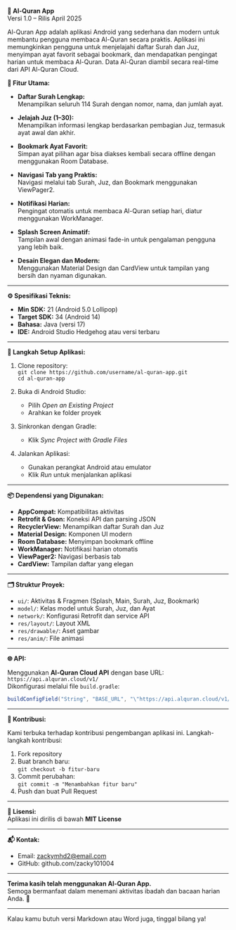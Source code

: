 

**📖 Al-Quran App**  
Versi 1.0 – Rilis April 2025

Al-Quran App adalah aplikasi Android yang sederhana dan modern untuk membantu pengguna membaca Al-Quran secara praktis. Aplikasi ini memungkinkan pengguna untuk menjelajahi daftar Surah dan Juz, menyimpan ayat favorit sebagai bookmark, dan mendapatkan pengingat harian untuk membaca Al-Quran. Data Al-Quran diambil secara real-time dari API Al-Quran Cloud.


**🌟 Fitur Utama:**

- **Daftar Surah Lengkap:**  
  Menampilkan seluruh 114 Surah dengan nomor, nama, dan jumlah ayat.

- **Jelajah Juz (1–30):**  
  Menampilkan informasi lengkap berdasarkan pembagian Juz, termasuk ayat awal dan akhir.

- **Bookmark Ayat Favorit:**  
  Simpan ayat pilihan agar bisa diakses kembali secara offline dengan menggunakan Room Database.

- **Navigasi Tab yang Praktis:**  
  Navigasi melalui tab Surah, Juz, dan Bookmark menggunakan ViewPager2.

- **Notifikasi Harian:**  
  Pengingat otomatis untuk membaca Al-Quran setiap hari, diatur menggunakan WorkManager.

- **Splash Screen Animatif:**  
  Tampilan awal dengan animasi fade-in untuk pengalaman pengguna yang lebih baik.

- **Desain Elegan dan Modern:**  
  Menggunakan Material Design dan CardView untuk tampilan yang bersih dan nyaman digunakan.

---

**⚙️ Spesifikasi Teknis:**

- **Min SDK:** 21 (Android 5.0 Lollipop)  
- **Target SDK:** 34 (Android 14)  
- **Bahasa:** Java (versi 17)  
- **IDE:** Android Studio Hedgehog atau versi terbaru

---

**🚀 Langkah Setup Aplikasi:**

1. Clone repository:  
   `git clone https://github.com/username/al-quran-app.git`  
   `cd al-quran-app`

2. Buka di Android Studio:  
   - Pilih *Open an Existing Project*  
   - Arahkan ke folder proyek

3. Sinkronkan dengan Gradle:  
   - Klik *Sync Project with Gradle Files*

4. Jalankan Aplikasi:  
   - Gunakan perangkat Android atau emulator  
   - Klik *Run* untuk menjalankan aplikasi

---

**📦 Dependensi yang Digunakan:**

- **AppCompat:** Kompatibilitas aktivitas  
- **Retrofit & Gson:** Koneksi API dan parsing JSON  
- **RecyclerView:** Menampilkan daftar Surah dan Juz  
- **Material Design:** Komponen UI modern  
- **Room Database:** Menyimpan bookmark offline  
- **WorkManager:** Notifikasi harian otomatis  
- **ViewPager2:** Navigasi berbasis tab  
- **CardView:** Tampilan daftar yang elegan

---

**🗂️ Struktur Proyek:**

- `ui/`: Aktivitas & Fragmen (Splash, Main, Surah, Juz, Bookmark)  
- `model/`: Kelas model untuk Surah, Juz, dan Ayat  
- `network/`: Konfigurasi Retrofit dan service API  
- `res/layout/`: Layout XML  
- `res/drawable/`: Aset gambar  
- `res/anim/`: File animasi

---

**🌐 API:**

Menggunakan **Al-Quran Cloud API** dengan base URL:  
`https://api.alquran.cloud/v1/`  
Dikonfigurasi melalui file `build.gradle`:
```gradle
buildConfigField("String", "BASE_URL", "\"https://api.alquran.cloud/v1/\"")
```

---

**🤝 Kontribusi:**

Kami terbuka terhadap kontribusi pengembangan aplikasi ini. Langkah-langkah kontribusi:

1. Fork repository  
2. Buat branch baru:  
   `git checkout -b fitur-baru`  
3. Commit perubahan:  
   `git commit -m "Menambahkan fitur baru"`  
4. Push dan buat Pull Request

---

**📜 Lisensi:**  
Aplikasi ini dirilis di bawah **MIT License**

---

**📬 Kontak:**

- Email: zackymhd2@email.com  
- GitHub: github.com/zacky101004

---

**Terima kasih telah menggunakan Al-Quran App.**  
Semoga bermanfaat dalam menemani aktivitas ibadah dan bacaan harian Anda. 🌙

---

Kalau kamu butuh versi Markdown atau Word juga, tinggal bilang ya!
